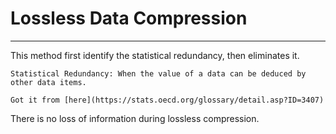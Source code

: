 # Lossless Data Compression
---
This method first identify the statistical redundancy, then eliminates it.

```ad-noexp
Statistical Redundancy: When the value of a data can be deduced by other data items.

Got it from [here](https://stats.oecd.org/glossary/detail.asp?ID=3407)
```

There is no loss of information during lossless compression.